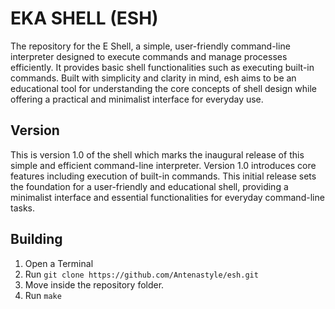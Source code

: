 # EKA SHELL (ESH)
The repository for the E Shell, a simple, user-friendly command-line interpreter designed to execute commands and manage processes efficiently. It provides basic shell functionalities such as executing built-in commands. Built with simplicity and clarity in mind, esh aims to be an educational tool for understanding the core concepts of shell design while offering a practical and minimalist interface for everyday use.

## Version
This is version 1.0 of the shell which marks the inaugural release of this simple and efficient command-line interpreter. Version 1.0 introduces core features including execution of built-in commands. This initial release sets the foundation for a user-friendly and educational shell, providing a minimalist interface and essential functionalities for everyday command-line tasks.

## Building
1. Open a Terminal 
2. Run `git clone https://github.com/Antenastyle/esh.git`
3. Move inside the repository folder.
4. Run `make`